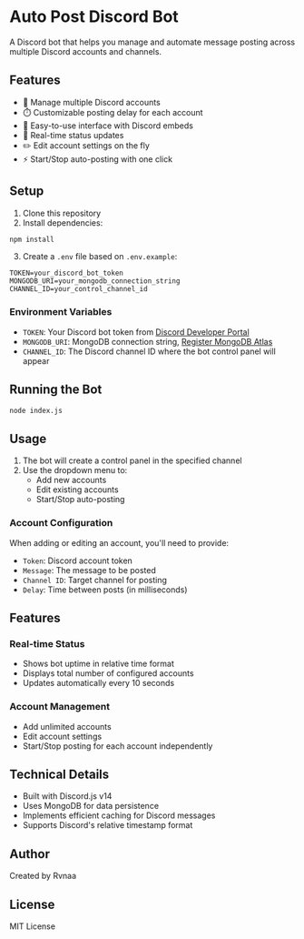 # Auto Post Discord Bot

A Discord bot that helps you manage and automate message posting across multiple Discord accounts and channels.

## Features

- 🤖 Manage multiple Discord accounts
- ⏱️ Customizable posting delay for each account
- 📝 Easy-to-use interface with Discord embeds
- 🔄 Real-time status updates
- ✏️ Edit account settings on the fly
- ⚡ Start/Stop auto-posting with one click

## Setup

1. Clone this repository
2. Install dependencies:
```bash
npm install
```

3. Create a `.env` file based on `.env.example`:
```env
TOKEN=your_discord_bot_token
MONGODB_URI=your_mongodb_connection_string
CHANNEL_ID=your_control_channel_id
```

### Environment Variables

- `TOKEN`: Your Discord bot token from [Discord Developer Portal](https://discord.com/developers/applications)
- `MONGODB_URI`: MongoDB connection string, [Register MongoDB Atlas](https://www.mongodb.com/cloud/atlas/register)
- `CHANNEL_ID`: The Discord channel ID where the bot control panel will appear

## Running the Bot

```bash
node index.js
```

## Usage

1. The bot will create a control panel in the specified channel
2. Use the dropdown menu to:
   - Add new accounts
   - Edit existing accounts
   - Start/Stop auto-posting

### Account Configuration

When adding or editing an account, you'll need to provide:
- `Token`: Discord account token
- `Message`: The message to be posted
- `Channel ID`: Target channel for posting
- `Delay`: Time between posts (in milliseconds)

## Features

### Real-time Status
- Shows bot uptime in relative time format
- Displays total number of configured accounts
- Updates automatically every 10 seconds

### Account Management
- Add unlimited accounts
- Edit account settings
- Start/Stop posting for each account independently

## Technical Details

- Built with Discord.js v14
- Uses MongoDB for data persistence
- Implements efficient caching for Discord messages
- Supports Discord's relative timestamp format

## Author

Created by Rvnaa

## License

MIT License